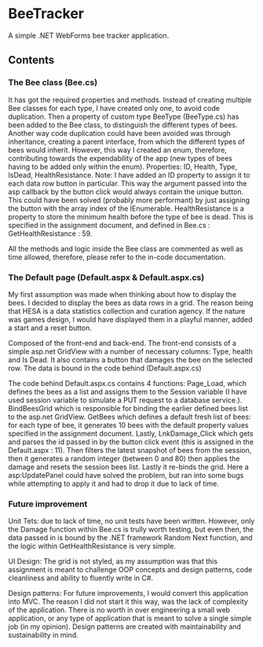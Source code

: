 # BeeTracker
A simple .NET WebForms bee tracker application.

## Contents
### The Bee class (Bee.cs)
It has got the required properties and methods. Instead of creating multiple Bee classes for each type, I have created only one, to avoid code duplication. Then a property of custom type BeeType (BeeType.cs) has been added to the Bee class, to distinguish the different types of bees. Another way code duplication could have been avoided was through inheritance, creating a parent interface, from which the different types of bees would inherit. However, this way I created an enum, therefore, contributing towards the expendability of the app (new types of bees having to be added only within the enum).
Properties:
ID, Health, Type, IsDead, HealthResistance. Note: I have added an ID property to assign it to each data row button in particular. This way the argument passed into the asp callback by the button click would always contain the unique button. This could have been solved (probably more performant) by just assigning the button with the array index of the IEnumerable. HealthResistance is a property to store the minimum health before the type of bee is dead. This is specified in the assignment document, and defined in Bee.cs : GetHealthResistance : 59.

All the methods and logic inside the Bee class are commented as well as time allowed, therefore, please refer to the in-code documentation.

### The Default page (Default.aspx & Default.aspx.cs)
My first assumption was made when thinking about how to display the bees. I decided to display the bees as data rows in a grid. The reason being that HESA is a data statistics collection and curation agency. If the nature was games design, I would have displayed them in a playful manner, added a start and a reset button.

Composed of the front-end and back-end. The front-end consists of a simple asp.net GridView with a number of necessary columns: Type, health and Is Dead. It also contains a button that damages the bee on the selected row. The data is bound in the code behind (Default.aspx.cs)

The code behind Default.aspx.cs contains 4 functions: Page_Load, which defines the bees as a list and assigns them to the Session variable (I have used session variable to simulate a PUT request to a database service.). BindBeesGrid which is responsible for binding the earlier defined bees list to the asp.net GridView. GetBees which defines a default fresh list of bees: for each type of bee, it generates 10 bees with the default property values specified in the assignment document. Lastly, LnkDamage_Click which gets and parses the id passed in by the button click event (this is assigned in the Default.aspx : 11). Then filters the latest snapshot of bees from the session, then it generates a random integer (between 0 and 80) then applies the damage and resets the session bees list. Lastly it re-binds the grid. Here a asp:UpdatePanel could have solved the problem, but ran into some bugs while attempting to apply it and had to drop it due to lack of time.

### Future improvement
Unit Tets: due to lack of time, no unit tests have been written. However, only the Damage function within Bee.cs is trully worth testing, but even then, the data passed in is bound by the .NET framework Random Next function, and the logic within GetHealthResistance is very simple.

UI Design: The grid is not styled, as my assumption was that this assignment is meant to challenge OOP concepts and design patterns, code cleanliness and ability to fluently write in C#.

Design patterns: For future improvements, I would convert this application into MVC. The reason I did not start it this way, was the lack of complexity of the application. There is no worth in over engineering a small web application, or any type of application that is meant to solve a single simple job (in my opinion). Design patterns are created with maintainability and sustainability in mind.
